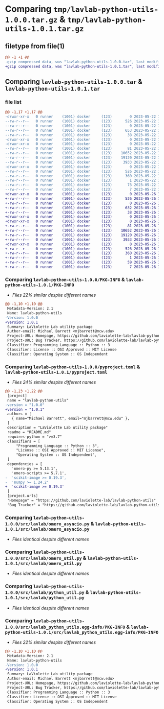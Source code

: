 # Comparing `tmp/lavlab-python-utils-1.0.0.tar.gz` & `tmp/lavlab-python-utils-1.0.1.tar.gz`

## filetype from file(1)

```diff
@@ -1 +1 @@
-gzip compressed data, was "lavlab-python-utils-1.0.0.tar", last modified: Mon May 22 12:26:37 2023, max compression
+gzip compressed data, was "lavlab-python-utils-1.0.1.tar", last modified: Fri May 26 16:05:19 2023, max compression
```

## Comparing `lavlab-python-utils-1.0.0.tar` & `lavlab-python-utils-1.0.1.tar`

### file list

```diff
@@ -1,17 +1,17 @@
-drwxr-xr-x   0 runner    (1001) docker     (123)        0 2023-05-22 12:26:37.966412 lavlab-python-utils-1.0.0/
--rw-r--r--   0 runner    (1001) docker     (123)      526 2023-05-22 12:26:37.966412 lavlab-python-utils-1.0.0/PKG-INFO
--rw-r--r--   0 runner    (1001) docker     (123)        0 2023-05-22 12:26:25.000000 lavlab-python-utils-1.0.0/README.md
--rw-r--r--   0 runner    (1001) docker     (123)      653 2023-05-22 12:26:25.000000 lavlab-python-utils-1.0.0/pyproject.toml
--rw-r--r--   0 runner    (1001) docker     (123)       38 2023-05-22 12:26:37.966412 lavlab-python-utils-1.0.0/setup.cfg
-drwxr-xr-x   0 runner    (1001) docker     (123)        0 2023-05-22 12:26:37.962412 lavlab-python-utils-1.0.0/src/
-drwxr-xr-x   0 runner    (1001) docker     (123)        0 2023-05-22 12:26:37.962412 lavlab-python-utils-1.0.0/src/lavlab/
--rw-r--r--   0 runner    (1001) docker     (123)       81 2023-05-22 12:26:25.000000 lavlab-python-utils-1.0.0/src/lavlab/__init__.py
--rw-r--r--   0 runner    (1001) docker     (123)    10652 2023-05-22 12:26:25.000000 lavlab-python-utils-1.0.0/src/lavlab/omero_asyncio.py
--rw-r--r--   0 runner    (1001) docker     (123)    19120 2023-05-22 12:26:25.000000 lavlab-python-utils-1.0.0/src/lavlab/omero_util.py
--rw-r--r--   0 runner    (1001) docker     (123)     3933 2023-05-22 12:26:25.000000 lavlab-python-utils-1.0.0/src/lavlab/python_util.py
-drwxr-xr-x   0 runner    (1001) docker     (123)        0 2023-05-22 12:26:37.966412 lavlab-python-utils-1.0.0/src/lavlab_python_utils.egg-info/
--rw-r--r--   0 runner    (1001) docker     (123)      526 2023-05-22 12:26:37.000000 lavlab-python-utils-1.0.0/src/lavlab_python_utils.egg-info/PKG-INFO
--rw-r--r--   0 runner    (1001) docker     (123)      360 2023-05-22 12:26:37.000000 lavlab-python-utils-1.0.0/src/lavlab_python_utils.egg-info/SOURCES.txt
--rw-r--r--   0 runner    (1001) docker     (123)        1 2023-05-22 12:26:37.000000 lavlab-python-utils-1.0.0/src/lavlab_python_utils.egg-info/dependency_links.txt
--rw-r--r--   0 runner    (1001) docker     (123)       73 2023-05-22 12:26:37.000000 lavlab-python-utils-1.0.0/src/lavlab_python_utils.egg-info/requires.txt
--rw-r--r--   0 runner    (1001) docker     (123)        7 2023-05-22 12:26:37.000000 lavlab-python-utils-1.0.0/src/lavlab_python_utils.egg-info/top_level.txt
+drwxr-xr-x   0 runner    (1001) docker     (123)        0 2023-05-26 16:05:19.254839 lavlab-python-utils-1.0.1/
+-rw-r--r--   0 runner    (1001) docker     (123)      526 2023-05-26 16:05:19.254839 lavlab-python-utils-1.0.1/PKG-INFO
+-rw-r--r--   0 runner    (1001) docker     (123)        0 2023-05-26 16:05:05.000000 lavlab-python-utils-1.0.1/README.md
+-rw-r--r--   0 runner    (1001) docker     (123)      632 2023-05-26 16:05:05.000000 lavlab-python-utils-1.0.1/pyproject.toml
+-rw-r--r--   0 runner    (1001) docker     (123)       38 2023-05-26 16:05:19.254839 lavlab-python-utils-1.0.1/setup.cfg
+drwxr-xr-x   0 runner    (1001) docker     (123)        0 2023-05-26 16:05:19.254839 lavlab-python-utils-1.0.1/src/
+drwxr-xr-x   0 runner    (1001) docker     (123)        0 2023-05-26 16:05:19.254839 lavlab-python-utils-1.0.1/src/lavlab/
+-rw-r--r--   0 runner    (1001) docker     (123)       81 2023-05-26 16:05:05.000000 lavlab-python-utils-1.0.1/src/lavlab/__init__.py
+-rw-r--r--   0 runner    (1001) docker     (123)    10652 2023-05-26 16:05:05.000000 lavlab-python-utils-1.0.1/src/lavlab/omero_asyncio.py
+-rw-r--r--   0 runner    (1001) docker     (123)    19120 2023-05-26 16:05:05.000000 lavlab-python-utils-1.0.1/src/lavlab/omero_util.py
+-rw-r--r--   0 runner    (1001) docker     (123)     3933 2023-05-26 16:05:05.000000 lavlab-python-utils-1.0.1/src/lavlab/python_util.py
+drwxr-xr-x   0 runner    (1001) docker     (123)        0 2023-05-26 16:05:19.254839 lavlab-python-utils-1.0.1/src/lavlab_python_utils.egg-info/
+-rw-r--r--   0 runner    (1001) docker     (123)      526 2023-05-26 16:05:19.000000 lavlab-python-utils-1.0.1/src/lavlab_python_utils.egg-info/PKG-INFO
+-rw-r--r--   0 runner    (1001) docker     (123)      360 2023-05-26 16:05:19.000000 lavlab-python-utils-1.0.1/src/lavlab_python_utils.egg-info/SOURCES.txt
+-rw-r--r--   0 runner    (1001) docker     (123)        1 2023-05-26 16:05:19.000000 lavlab-python-utils-1.0.1/src/lavlab_python_utils.egg-info/dependency_links.txt
+-rw-r--r--   0 runner    (1001) docker     (123)       59 2023-05-26 16:05:19.000000 lavlab-python-utils-1.0.1/src/lavlab_python_utils.egg-info/requires.txt
+-rw-r--r--   0 runner    (1001) docker     (123)        7 2023-05-26 16:05:19.000000 lavlab-python-utils-1.0.1/src/lavlab_python_utils.egg-info/top_level.txt
```

### Comparing `lavlab-python-utils-1.0.0/PKG-INFO` & `lavlab-python-utils-1.0.1/PKG-INFO`

 * *Files 22% similar despite different names*

```diff
@@ -1,10 +1,10 @@
 Metadata-Version: 2.1
 Name: lavlab-python-utils
-Version: 1.0.0
+Version: 1.0.1
 Summary: LaViolette Lab utility package
 Author-email: Michael Barrett <mjbarrett@mcw.edu>
 Project-URL: Homepage, https://github.com/laviolette-lab/lavlab-python-utils
 Project-URL: Bug Tracker, https://github.com/laviolette-lab/lavlab-python-utils/issues
 Classifier: Programming Language :: Python :: 3
 Classifier: License :: OSI Approved :: MIT License
 Classifier: Operating System :: OS Independent
```

### Comparing `lavlab-python-utils-1.0.0/pyproject.toml` & `lavlab-python-utils-1.0.1/pyproject.toml`

 * *Files 24% similar despite different names*

```diff
@@ -1,23 +1,22 @@
 [project]
 name = "lavlab-python-utils"
-version = "1.0.0"
+version = "1.0.1"
 authors = [
   { name="Michael Barrett", email="mjbarrett@mcw.edu" },
 ]
 description = "LaViolette Lab utility package"
 readme = "README.md"
 requires-python = ">=3.7"
 classifiers = [
     "Programming Language :: Python :: 3",
     "License :: OSI Approved :: MIT License",
     "Operating System :: OS Independent",
 ]
 dependencies = [
   'omero-py >= 5.13.1',
   'omero-scripts >= 5.7.1',
-  'scikit-image >= 0.19.3',
-  'numpy >= 1.24.2'
+  'scikit-image >= 0.19.3'
 ]
 [project.urls]
 "Homepage" = "https://github.com/laviolette-lab/lavlab-python-utils"
 "Bug Tracker" = "https://github.com/laviolette-lab/lavlab-python-utils/issues"
```

### Comparing `lavlab-python-utils-1.0.0/src/lavlab/omero_asyncio.py` & `lavlab-python-utils-1.0.1/src/lavlab/omero_asyncio.py`

 * *Files identical despite different names*

### Comparing `lavlab-python-utils-1.0.0/src/lavlab/omero_util.py` & `lavlab-python-utils-1.0.1/src/lavlab/omero_util.py`

 * *Files identical despite different names*

### Comparing `lavlab-python-utils-1.0.0/src/lavlab/python_util.py` & `lavlab-python-utils-1.0.1/src/lavlab/python_util.py`

 * *Files identical despite different names*

### Comparing `lavlab-python-utils-1.0.0/src/lavlab_python_utils.egg-info/PKG-INFO` & `lavlab-python-utils-1.0.1/src/lavlab_python_utils.egg-info/PKG-INFO`

 * *Files 22% similar despite different names*

```diff
@@ -1,10 +1,10 @@
 Metadata-Version: 2.1
 Name: lavlab-python-utils
-Version: 1.0.0
+Version: 1.0.1
 Summary: LaViolette Lab utility package
 Author-email: Michael Barrett <mjbarrett@mcw.edu>
 Project-URL: Homepage, https://github.com/laviolette-lab/lavlab-python-utils
 Project-URL: Bug Tracker, https://github.com/laviolette-lab/lavlab-python-utils/issues
 Classifier: Programming Language :: Python :: 3
 Classifier: License :: OSI Approved :: MIT License
 Classifier: Operating System :: OS Independent
```

